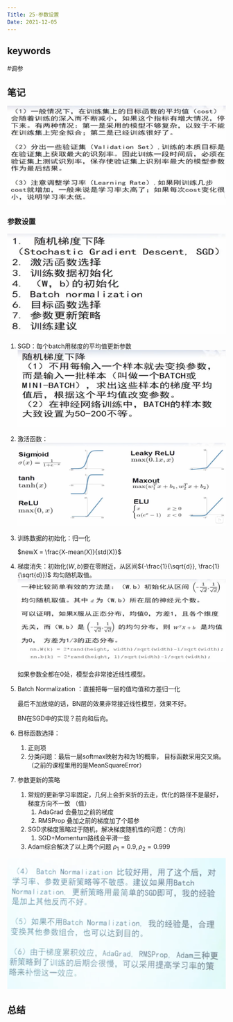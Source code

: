 ```yaml
---
Title: 25-参数设置
Date: 2021-12-05
---
```


## keywords
#调参 
## 笔记
![](assets/Pasted%20image%2020211205231124.png)

### 参数设置

![](assets/Pasted%20image%2020211205232011.png)

1. SGD：每个batch用梯度的平均值更新参数
	![](assets/Pasted%20image%2020211205232215.png)

2. 激活函数：
	![](assets/Pasted%20image%2020211205232812.png)
	
3. 训练数据的初始化：归一化

	$newX = \frac{X-mean(X)}{std(X)}$

4. 梯度消失：初始化$(W,b)$要在零附近，从区间$(-\frac{1}{\sqrt{d}}, \frac{1}{\sqrt{d}})$ 均匀随机取值。
	![](assets/Pasted%20image%2020211205233600.png)
	
	如果参数全都在0处，模型会非常接近线性模型。
	
5. Batch Normalization ：直接把每一层的值均值和方差归一化 

	最后不加放缩的话，BN层的效果非常接近线性模型，效果不好。
	
	BN在SGD中的实现？前向和后向。
	
6. 目标函数选择：
	1. 正则项
	2. 分类问题：最后一层softmax映射为和为1的概率， 目标函数采用交叉熵。（之前的课程里用的是MeanSquareError）

7. 参数更新的策略
	1. 常规的更新学习率固定，几何上会折来折的去走，优化的路径不是最好，梯度方向不一致 （值）
		1. AdaGrad 会叠加之前的梯度
		2. RMSProp 叠加之前的梯度加了个超参
	2. SGD求梯度策略过于随机，解决梯度随机性的问题：（方向）
		1. SGD+Momentum路线会平滑一些
	3. Adam综合解决了以上两个问题 $\rho_1=0.9, \rho_2=0.999$ 

![](assets/Pasted%20image%2020211206002326.png)

## 总结
